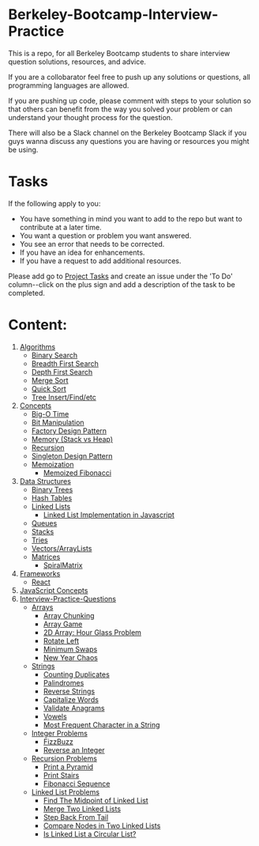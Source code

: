 # Berkeley-Bootcamp-Interview-Practice

This is a repo, for all Berkeley Bootcamp students to share interview question solutions, resources, and advice.

If you are a collobarator feel free to push up any solutions or questions, all programming languages are allowed. 

If you are pushing up code, please comment with steps to your solution so that others can benefit from the way you solved your 
problem or can understand your thought process for the question. 

There will also be a Slack channel on the Berkeley Bootcamp Slack if you guys wanna discuss any questions you are having or 
resources you might be using. 

# Tasks
If the following apply to you:
* You have something in mind you want to add to the repo but want to contribute at a later time.
* You want a question or problem you want answered.
* You see an error that needs to be corrected.
* If you have an idea for enhancements.
* If you have a request to add additional resources.

Please add go to [Project Tasks](https://github.com/psharif/Berkeley-Bootcamp-Interview-Practice/projects/1) and create an issue under the 'To Do' column--click on the plus sign and add a description of the task to be completed.

# Content:
1. [Algorithms](https://github.com/psharif/Berkeley-Bootcamp-Interview-Practice/tree/master/Algorithms)
    * [Binary Search](https://github.com/psharif/Berkeley-Bootcamp-Interview-Practice/tree/master/Algorithms/Binary%20Search)
    * [Breadth First Search](https://github.com/psharif/Berkeley-Bootcamp-Interview-Practice/tree/master/Algorithms/Breadth%20First%20Search)
    * [Depth First Search](https://github.com/psharif/Berkeley-Bootcamp-Interview-Practice/tree/master/Algorithms/Depth%20First%20Search)
    * [Merge Sort](https://github.com/psharif/Berkeley-Bootcamp-Interview-Practice/tree/master/Algorithms/Merge%20Sort)
    * [Quick Sort](https://github.com/psharif/Berkeley-Bootcamp-Interview-Practice/tree/master/Algorithms/Quick%20Sort)
    * [Tree Insert/Find/etc](https://github.com/psharif/Berkeley-Bootcamp-Interview-Practice/tree/master/Algorithms/Tree%20Insert-Find-etc)
2. [Concepts](https://github.com/psharif/Berkeley-Bootcamp-Interview-Practice/tree/master/Concepts)
    * [Big-O Time](https://github.com/psharif/Berkeley-Bootcamp-Interview-Practice/tree/master/Concepts/Big-O%20Time)
    * [Bit Manipulation](https://github.com/psharif/Berkeley-Bootcamp-Interview-Practice/tree/master/Concepts/Bit%20Manipulation)
    * [Factory Design Pattern](https://github.com/psharif/Berkeley-Bootcamp-Interview-Practice/tree/master/Concepts/Factory%20Design%20Pattern)
    * [Memory (Stack vs Heap)](https://github.com/psharif/Berkeley-Bootcamp-Interview-Practice/tree/master/Concepts/Memory%20(Stack%20vs%20Heap))
    * [Recursion](https://github.com/psharif/Berkeley-Bootcamp-Interview-Practice/tree/master/Concepts/Recursion)
    * [Singleton Design Pattern](https://github.com/psharif/Berkeley-Bootcamp-Interview-Practice/tree/master/Concepts/Singleton%20Desgin%20Pattern)
    * [Memoization](https://github.com/psharif/Berkeley-Bootcamp-Interview-Practice/tree/master/Concepts/Memoization)
      * [Memoized Fibonacci](https://github.com/psharif/Berkeley-Bootcamp-Interview-Practice/tree/master/Concepts/Memoization/MemoizedFibonacci)
3. [Data Structures](https://github.com/psharif/Berkeley-Bootcamp-Interview-Practice/tree/master/Data%20Structures)
    * [Binary Trees](https://github.com/psharif/Berkeley-Bootcamp-Interview-Practice/tree/master/Data%20Structures/Binary%20Trees)
    * [Hash Tables](https://github.com/psharif/Berkeley-Bootcamp-Interview-Practice/tree/master/Data%20Structures/Hash%20Tables)
    * [Linked Lists](https://github.com/psharif/Berkeley-Bootcamp-Interview-Practice/tree/master/Data%20Structures/Linked%20Lists)
      * [Linked List Implementation in Javascript](https://github.com/psharif/Berkeley-Bootcamp-Interview-Practice/tree/master/Data%20Structures/Linked%20Lists/LinkedList)
    * [Queues](https://github.com/psharif/Berkeley-Bootcamp-Interview-Practice/tree/master/Data%20Structures/Queues)
    * [Stacks](https://github.com/psharif/Berkeley-Bootcamp-Interview-Practice/tree/master/Data%20Structures/Stacks)
    * [Tries](https://github.com/psharif/Berkeley-Bootcamp-Interview-Practice/tree/master/Data%20Structures/Tries)
    * [Vectors/ArrayLists](https://github.com/psharif/Berkeley-Bootcamp-Interview-Practice/tree/master/Data%20Structures/Vectors_ArrayLists)
    * [Matrices](https://github.com/psharif/Berkeley-Bootcamp-Interview-Practice/tree/master/Data%20Structures/Matrices)
        * [SpiralMatrix](https://github.com/psharif/Berkeley-Bootcamp-Interview-Practice/tree/master/Data%20Structures/Matrices/SpiralMatrix)   
4. [Frameworks](https://github.com/psharif/Berkeley-Bootcamp-Interview-Practice/tree/master/Frameworks)
    * [React](https://github.com/psharif/Berkeley-Bootcamp-Interview-Practice/tree/master/Frameworks/React)
5. [JavaScript Concepts](https://github.com/psharif/Berkeley-Bootcamp-Interview-Practice/tree/master/Frameworks)
6. [Interview-Practice-Questions](https://github.com/psharif/Berkeley-Bootcamp-Interview-Practice/tree/master/Interview-Practice-Questions)
    * [Arrays](https://github.com/psharif/Berkeley-Bootcamp-Interview-Practice/tree/master/Interview-Practice-Questions/ArrayQuestions)
        * [Array Chunking](https://github.com/psharif/Berkeley-Bootcamp-Interview-Practice/tree/master/Interview-Practice-Questions/ArrayQuestions/ArrayChunking)
        * [Array Game](https://github.com/psharif/Berkeley-Bootcamp-Interview-Practice/tree/master/Interview-Practice-Questions/ArrayQuestions/ArrayGame)
        * [2D Array: Hour Glass Problem ](https://github.com/psharif/Berkeley-Bootcamp-Interview-Practice/tree/master/Interview-Practice-Questions/ArrayQuestions/2DArrayHourGlass)
        * [Rotate Left](https://github.com/psharif/Berkeley-Bootcamp-Interview-Practice/tree/master/Interview-Practice-Questions/ArrayQuestions/RotateLeft)
        * [Minimum Swaps](https://github.com/psharif/Berkeley-Bootcamp-Interview-Practice/tree/master/Interview-Practice-Questions/ArrayQuestions/MinimumSwaps)
        * [New Year Chaos](https://github.com/psharif/Berkeley-Bootcamp-Interview-Practice/tree/master/Interview-Practice-Questions/ArrayQuestions/NewYearChaos)
    * [Strings](https://github.com/psharif/Berkeley-Bootcamp-Interview-Practice/tree/master/Interview-Practice-Questions/StringQuestions)
        * [Counting Duplicates](https://github.com/psharif/Berkeley-Bootcamp-Interview-Practice/tree/master/Interview-Practice-Questions/StringQuestions/CountingDuplicates)
        * [Palindromes](https://github.com/psharif/Berkeley-Bootcamp-Interview-Practice/tree/master/Interview-Practice-Questions/StringQuestions/Palindrome)
        * [Reverse Strings](https://github.com/psharif/Berkeley-Bootcamp-Interview-Practice/tree/master/Interview-Practice-Questions/StringQuestions/ReverseString)
        * [Capitalize Words](https://github.com/psharif/Berkeley-Bootcamp-Interview-Practice/tree/master/Interview-Practice-Questions/StringQuestions/capitalize)
        * [Validate Anagrams](https://github.com/psharif/Berkeley-Bootcamp-Interview-Practice/tree/master/Interview-Practice-Questions/StringQuestions/validateAnagram)
        * [Vowels](https://github.com/psharif/Berkeley-Bootcamp-Interview-Practice/tree/master/Interview-Practice-Questions/StringQuestions/vowels)
        * [Most Frequent Character in a String](https://github.com/psharif/Berkeley-Bootcamp-Interview-Practice/tree/master/Interview-Practice-Questions/StringQuestions/maxChars)
    * [Integer Problems](https://github.com/psharif/Berkeley-Bootcamp-Interview-Practice/tree/master/Interview-Practice-Questions/IntegerQuestions)
        * [FizzBuzz](https://github.com/psharif/Berkeley-Bootcamp-Interview-Practice/tree/master/Interview-Practice-Questions/IntegerQuestions/FizzBuzz)
        * [Reverse an Integer](https://github.com/psharif/Berkeley-Bootcamp-Interview-Practice/tree/master/Interview-Practice-Questions/IntegerQuestions/ReverseInt)
    * [Recursion Problems](https://github.com/psharif/Berkeley-Bootcamp-Interview-Practice/tree/master/Interview-Practice-Questions/RecursionProblems)
        * [Print a Pyramid](https://github.com/psharif/Berkeley-Bootcamp-Interview-Practice/tree/master/Interview-Practice-Questions/RecursionProblems/pyramid)
        * [Print Stairs](https://github.com/psharif/Berkeley-Bootcamp-Interview-Practice/tree/master/Interview-Practice-Questions/RecursionProblems/stair)
        * [Fibonacci Sequence](https://github.com/psharif/Berkeley-Bootcamp-Interview-Practice/tree/master/Interview-Practice-Questions/RecursionProblems/fibonacci)
    * [Linked List Problems](https://github.com/psharif/Berkeley-Bootcamp-Interview-Practice/tree/master/Interview-Practice-Questions/LinkedLists)
        * [Find The Midpoint of Linked List](https://github.com/psharif/Berkeley-Bootcamp-Interview-Practice/tree/master/Interview-Practice-Questions/LinkedLists/Midpoint_Of_LinkedList)
         * [Merge Two Linked Lists](https://github.com/psharif/Berkeley-Bootcamp-Interview-Practice/tree/master/Interview-Practice-Questions/LinkedLists/MergeLists)
         * [Step Back From Tail](https://github.com/psharif/Berkeley-Bootcamp-Interview-Practice/tree/master/Interview-Practice-Questions/LinkedLists/Step_Back_From_Tail)
         * [Compare Nodes in Two Linked Lists](https://github.com/psharif/Berkeley-Bootcamp-Interview-Practice/tree/master/Interview-Practice-Questions/LinkedLists/CompareLists)
         * [Is Linked List a Circular List?](https://github.com/psharif/Berkeley-Bootcamp-Interview-Practice/tree/master/Interview-Practice-Questions/LinkedLists/Circular_Lists)
         
